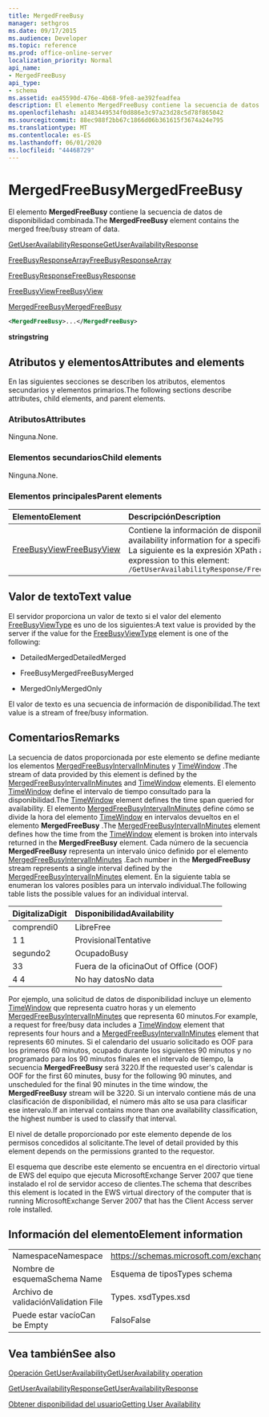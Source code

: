 ```yaml
---
title: MergedFreeBusy
manager: sethgros
ms.date: 09/17/2015
ms.audience: Developer
ms.topic: reference
ms.prod: office-online-server
localization_priority: Normal
api_name:
- MergedFreeBusy
api_type:
- schema
ms.assetid: ea45590d-476e-4b68-9fe8-ae392feadfea
description: El elemento MergedFreeBusy contiene la secuencia de datos de disponibilidad combinada.
ms.openlocfilehash: a1483449534f0d886e3c97a23d28c5d78f865042
ms.sourcegitcommit: 88ec988f2bb67c1866d06b361615f3674a24e795
ms.translationtype: MT
ms.contentlocale: es-ES
ms.lasthandoff: 06/01/2020
ms.locfileid: "44468729"
---
```

# <a name="mergedfreebusy"></a><span data-ttu-id="33368-103">MergedFreeBusy</span><span class="sxs-lookup"><span data-stu-id="33368-103">MergedFreeBusy</span></span>

<span data-ttu-id="33368-104">El elemento **MergedFreeBusy** contiene la secuencia de datos de disponibilidad combinada.</span><span class="sxs-lookup"><span data-stu-id="33368-104">The **MergedFreeBusy** element contains the merged free/busy stream of data.</span></span> 
  
[<span data-ttu-id="33368-105">GetUserAvailabilityResponse</span><span class="sxs-lookup"><span data-stu-id="33368-105">GetUserAvailabilityResponse</span></span>](getuseravailabilityresponse.md)
  
[<span data-ttu-id="33368-106">FreeBusyResponseArray</span><span class="sxs-lookup"><span data-stu-id="33368-106">FreeBusyResponseArray</span></span>](freebusyresponsearray.md)
  
[<span data-ttu-id="33368-107">FreeBusyResponse</span><span class="sxs-lookup"><span data-stu-id="33368-107">FreeBusyResponse</span></span>](freebusyresponse.md)
  
[<span data-ttu-id="33368-108">FreeBusyView</span><span class="sxs-lookup"><span data-stu-id="33368-108">FreeBusyView</span></span>](freebusyview.md)
  
[<span data-ttu-id="33368-109">MergedFreeBusy</span><span class="sxs-lookup"><span data-stu-id="33368-109">MergedFreeBusy</span></span>](mergedfreebusy.md)
  
```xml
<MergedFreeBusy>...</MergedFreeBusy>
```

 <span data-ttu-id="33368-110">**string**</span><span class="sxs-lookup"><span data-stu-id="33368-110">**string**</span></span>
## <a name="attributes-and-elements"></a><span data-ttu-id="33368-111">Atributos y elementos</span><span class="sxs-lookup"><span data-stu-id="33368-111">Attributes and elements</span></span>

<span data-ttu-id="33368-112">En las siguientes secciones se describen los atributos, elementos secundarios y elementos primarios.</span><span class="sxs-lookup"><span data-stu-id="33368-112">The following sections describe attributes, child elements, and parent elements.</span></span>
  
### <a name="attributes"></a><span data-ttu-id="33368-113">Atributos</span><span class="sxs-lookup"><span data-stu-id="33368-113">Attributes</span></span>

<span data-ttu-id="33368-114">Ninguna.</span><span class="sxs-lookup"><span data-stu-id="33368-114">None.</span></span>
  
### <a name="child-elements"></a><span data-ttu-id="33368-115">Elementos secundarios</span><span class="sxs-lookup"><span data-stu-id="33368-115">Child elements</span></span>

<span data-ttu-id="33368-116">Ninguna.</span><span class="sxs-lookup"><span data-stu-id="33368-116">None.</span></span>
  
### <a name="parent-elements"></a><span data-ttu-id="33368-117">Elementos principales</span><span class="sxs-lookup"><span data-stu-id="33368-117">Parent elements</span></span>

|<span data-ttu-id="33368-118">**Elemento**</span><span class="sxs-lookup"><span data-stu-id="33368-118">**Element**</span></span>|<span data-ttu-id="33368-119">**Descripción**</span><span class="sxs-lookup"><span data-stu-id="33368-119">**Description**</span></span>|
|:-----|:-----|
|[<span data-ttu-id="33368-120">FreeBusyView</span><span class="sxs-lookup"><span data-stu-id="33368-120">FreeBusyView</span></span>](freebusyview.md) <br/> |<span data-ttu-id="33368-121">Contiene la información de disponibilidad de un usuario específico.</span><span class="sxs-lookup"><span data-stu-id="33368-121">Contains availability information for a specific user.</span></span>  <br/> <span data-ttu-id="33368-122">La siguiente es la expresión XPath a este elemento:</span><span class="sxs-lookup"><span data-stu-id="33368-122">The following is the XPath expression to this element:</span></span>  <br/>  `/GetUserAvailabilityResponse/FreeBusyResponseArray/FreeBusyResponse/FreeBusyView` <br/> |
   
## <a name="text-value"></a><span data-ttu-id="33368-123">Valor de texto</span><span class="sxs-lookup"><span data-stu-id="33368-123">Text value</span></span>

<span data-ttu-id="33368-124">El servidor proporciona un valor de texto si el valor del elemento [FreeBusyViewType](freebusyviewtype.md) es uno de los siguientes:</span><span class="sxs-lookup"><span data-stu-id="33368-124">A text value is provided by the server if the value for the [FreeBusyViewType](freebusyviewtype.md) element is one of the following:</span></span> 
  
- <span data-ttu-id="33368-125">DetailedMerged</span><span class="sxs-lookup"><span data-stu-id="33368-125">DetailedMerged</span></span>
    
- <span data-ttu-id="33368-126">FreeBusyMerged</span><span class="sxs-lookup"><span data-stu-id="33368-126">FreeBusyMerged</span></span>
    
- <span data-ttu-id="33368-127">MergedOnly</span><span class="sxs-lookup"><span data-stu-id="33368-127">MergedOnly</span></span>
    
<span data-ttu-id="33368-128">El valor de texto es una secuencia de información de disponibilidad.</span><span class="sxs-lookup"><span data-stu-id="33368-128">The text value is a stream of free/busy information.</span></span> 
  
## <a name="remarks"></a><span data-ttu-id="33368-129">Comentarios</span><span class="sxs-lookup"><span data-stu-id="33368-129">Remarks</span></span>

<span data-ttu-id="33368-130">La secuencia de datos proporcionada por este elemento se define mediante los elementos [MergedFreeBusyIntervalInMinutes](mergedfreebusyintervalinminutes.md) y [TimeWindow](timewindow.md) .</span><span class="sxs-lookup"><span data-stu-id="33368-130">The stream of data provided by this element is defined by the [MergedFreeBusyIntervalInMinutes](mergedfreebusyintervalinminutes.md) and [TimeWindow](timewindow.md) elements.</span></span> <span data-ttu-id="33368-131">El elemento [TimeWindow](timewindow.md) define el intervalo de tiempo consultado para la disponibilidad.</span><span class="sxs-lookup"><span data-stu-id="33368-131">The [TimeWindow](timewindow.md) element defines the time span queried for availability.</span></span> <span data-ttu-id="33368-132">El elemento [MergedFreeBusyIntervalInMinutes](mergedfreebusyintervalinminutes.md) define cómo se divide la hora del elemento [TimeWindow](timewindow.md) en intervalos devueltos en el elemento **MergedFreeBusy** .</span><span class="sxs-lookup"><span data-stu-id="33368-132">The [MergedFreeBusyIntervalInMinutes](mergedfreebusyintervalinminutes.md) element defines how the time from the [TimeWindow](timewindow.md) element is broken into intervals returned in the **MergedFreeBusy** element.</span></span> <span data-ttu-id="33368-133">Cada número de la secuencia **MergedFreeBusy** representa un intervalo único definido por el elemento [MergedFreeBusyIntervalInMinutes](mergedfreebusyintervalinminutes.md) .</span><span class="sxs-lookup"><span data-stu-id="33368-133">Each number in the **MergedFreeBusy** stream represents a single interval defined by the [MergedFreeBusyIntervalInMinutes](mergedfreebusyintervalinminutes.md) element.</span></span> <span data-ttu-id="33368-134">En la siguiente tabla se enumeran los valores posibles para un intervalo individual.</span><span class="sxs-lookup"><span data-stu-id="33368-134">The following table lists the possible values for an individual interval.</span></span> 
  
|<span data-ttu-id="33368-135">**Digitaliza**</span><span class="sxs-lookup"><span data-stu-id="33368-135">**Digit**</span></span>|<span data-ttu-id="33368-136">**Disponibilidad**</span><span class="sxs-lookup"><span data-stu-id="33368-136">**Availability**</span></span>|
|:-----|:-----|
|<span data-ttu-id="33368-137">comprendi</span><span class="sxs-lookup"><span data-stu-id="33368-137">0</span></span>  <br/> |<span data-ttu-id="33368-138">Libre</span><span class="sxs-lookup"><span data-stu-id="33368-138">Free</span></span>  <br/> |
|<span data-ttu-id="33368-139">1 </span><span class="sxs-lookup"><span data-stu-id="33368-139">1</span></span>  <br/> |<span data-ttu-id="33368-140">Provisional</span><span class="sxs-lookup"><span data-stu-id="33368-140">Tentative</span></span>  <br/> |
|<span data-ttu-id="33368-141">segundo</span><span class="sxs-lookup"><span data-stu-id="33368-141">2</span></span>  <br/> |<span data-ttu-id="33368-142">Ocupado</span><span class="sxs-lookup"><span data-stu-id="33368-142">Busy</span></span>  <br/> |
|<span data-ttu-id="33368-143">3</span><span class="sxs-lookup"><span data-stu-id="33368-143">3</span></span>  <br/> |<span data-ttu-id="33368-144">Fuera de la oficina</span><span class="sxs-lookup"><span data-stu-id="33368-144">Out of Office (OOF)</span></span>  <br/> |
|<span data-ttu-id="33368-145">4 </span><span class="sxs-lookup"><span data-stu-id="33368-145">4</span></span>  <br/> |<span data-ttu-id="33368-146">No hay datos</span><span class="sxs-lookup"><span data-stu-id="33368-146">No data</span></span>  <br/> |
   
<span data-ttu-id="33368-147">Por ejemplo, una solicitud de datos de disponibilidad incluye un elemento [TimeWindow](timewindow.md) que representa cuatro horas y un elemento [MergedFreeBusyIntervalInMinutes](mergedfreebusyintervalinminutes.md) que representa 60 minutos.</span><span class="sxs-lookup"><span data-stu-id="33368-147">For example, a request for free/busy data includes a [TimeWindow](timewindow.md) element that represents four hours and a [MergedFreeBusyIntervalInMinutes](mergedfreebusyintervalinminutes.md) element that represents 60 minutes.</span></span> <span data-ttu-id="33368-148">Si el calendario del usuario solicitado es OOF para los primeros 60 minutos, ocupado durante los siguientes 90 minutos y no programado para los 90 minutos finales en el intervalo de tiempo, la secuencia **MergedFreeBusy** será 3220.</span><span class="sxs-lookup"><span data-stu-id="33368-148">If the requested user's calendar is OOF for the first 60 minutes, busy for the following 90 minutes, and unscheduled for the final 90 minutes in the time window, the **MergedFreeBusy** stream will be 3220.</span></span> <span data-ttu-id="33368-149">Si un intervalo contiene más de una clasificación de disponibilidad, el número más alto se usa para clasificar ese intervalo.</span><span class="sxs-lookup"><span data-stu-id="33368-149">If an interval contains more than one availability classification, the highest number is used to classify that interval.</span></span> 
  
<span data-ttu-id="33368-150">El nivel de detalle proporcionado por este elemento depende de los permisos concedidos al solicitante.</span><span class="sxs-lookup"><span data-stu-id="33368-150">The level of detail provided by this element depends on the permissions granted to the requestor.</span></span>
  
<span data-ttu-id="33368-151">El esquema que describe este elemento se encuentra en el directorio virtual de EWS del equipo que ejecuta MicrosoftExchange Server 2007 que tiene instalado el rol de servidor acceso de clientes.</span><span class="sxs-lookup"><span data-stu-id="33368-151">The schema that describes this element is located in the EWS virtual directory of the computer that is running MicrosoftExchange Server 2007 that has the Client Access server role installed.</span></span>
  
## <a name="element-information"></a><span data-ttu-id="33368-152">Información del elemento</span><span class="sxs-lookup"><span data-stu-id="33368-152">Element information</span></span>

|||
|:-----|:-----|
|<span data-ttu-id="33368-153">Namespace</span><span class="sxs-lookup"><span data-stu-id="33368-153">Namespace</span></span>  <br/> |https://schemas.microsoft.com/exchange/services/2006/types  <br/> |
|<span data-ttu-id="33368-154">Nombre de esquema</span><span class="sxs-lookup"><span data-stu-id="33368-154">Schema Name</span></span>  <br/> |<span data-ttu-id="33368-155">Esquema de tipos</span><span class="sxs-lookup"><span data-stu-id="33368-155">Types schema</span></span>  <br/> |
|<span data-ttu-id="33368-156">Archivo de validación</span><span class="sxs-lookup"><span data-stu-id="33368-156">Validation File</span></span>  <br/> |<span data-ttu-id="33368-157">Types. xsd</span><span class="sxs-lookup"><span data-stu-id="33368-157">Types.xsd</span></span>  <br/> |
|<span data-ttu-id="33368-158">Puede estar vacío</span><span class="sxs-lookup"><span data-stu-id="33368-158">Can be Empty</span></span>  <br/> |<span data-ttu-id="33368-159">Falso</span><span class="sxs-lookup"><span data-stu-id="33368-159">False</span></span>  <br/> |
   
## <a name="see-also"></a><span data-ttu-id="33368-160">Vea también</span><span class="sxs-lookup"><span data-stu-id="33368-160">See also</span></span>



[<span data-ttu-id="33368-161">Operación GetUserAvailability</span><span class="sxs-lookup"><span data-stu-id="33368-161">GetUserAvailability operation</span></span>](getuseravailability-operation.md)
  
[<span data-ttu-id="33368-162">GetUserAvailabilityResponse</span><span class="sxs-lookup"><span data-stu-id="33368-162">GetUserAvailabilityResponse</span></span>](getuseravailabilityresponse.md)


[<span data-ttu-id="33368-163">Obtener disponibilidad del usuario</span><span class="sxs-lookup"><span data-stu-id="33368-163">Getting User Availability</span></span>](https://msdn.microsoft.com/library/d4133fcb-9b0f-4e6b-aadf-a389da83516a%28Office.15%29.aspx)

